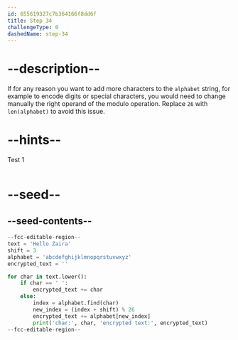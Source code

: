 ```yaml
---
id: 655619327c7b364166f8dd6f
title: Step 34
challengeType: 0
dashedName: step-34
---
```


# --description--

If for any reason you want to add more characters to the `alphabet` string, for example to encode digits or special characters, you would need to change manually the right operand of the modulo operation.
Replace `26` with `len(alphabet)` to avoid this issue.

# --hints--

Test 1

```js

```

# --seed--

## --seed-contents--

```py
--fcc-editable-region--
text = 'Hello Zaira'
shift = 3
alphabet = 'abcdefghijklmnopqrstuvwxyz'
encrypted_text = ''

for char in text.lower():
    if char == ' ':
        encrypted_text += char
    else:
        index = alphabet.find(char)    
        new_index = (index + shift) % 26
        encrypted_text += alphabet[new_index]
        print('char:', char, 'encrypted text:', encrypted_text)
--fcc-editable-region--
```
